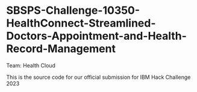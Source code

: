# SBSPS-Challenge-10350-HealthConnect-Streamlined-Doctors-Appointment-and-Health-Record-Management
Team: Health Cloud

This is the source code for our official submission for IBM Hack Challenge 2023


